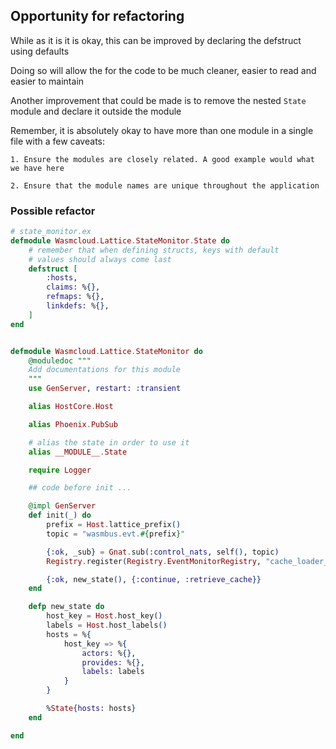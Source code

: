 ## Opportunity for refactoring

While as it is it is okay, this can be improved by declaring the defstruct using defaults

Doing so will allow the for the code to be much cleaner, easier to read and easier to maintain

Another improvement that could be made is to remove the nested `State` module and declare it outside the module

Remember, it is absolutely okay to have more than one module in a single file with a few caveats:

    1. Ensure the modules are closely related. A good example would what we have here

    2. Ensure that the module names are unique throughout the application

### Possible refactor

```elixir
# state_monitor.ex
defmodule Wasmcloud.Lattice.StateMonitor.State do
    # remember that when defining structs, keys with default
    # values should always come last
    defstruct [
        :hosts,
        claims: %{},
        refmaps: %{},
        linkdefs: %{},
    ]
end


defmodule Wasmcloud.Lattice.StateMonitor do
    @moduledoc """
    Add documentations for this module
    """
    use GenServer, restart: :transient

    alias HostCore.Host

    alias Phoenix.PubSub

    # alias the state in order to use it
    alias __MODULE__.State

    require Logger

    ## code before init ...

    @impl GenServer
    def init(_) do
        prefix = Host.lattice_prefix()
        topic = "wasmbus.evt.#{prefix}"

        {:ok, _sub} = Gnat.sub(:control_nats, self(), topic)
        Registry.register(Registry.EventMonitorRegistry, "cache_loader_events", [])

        {:ok, new_state(), {:continue, :retrieve_cache}}
    end

    defp new_state do
        host_key = Host.host_key()
        labels = Host.host_labels()
        hosts = %{
            host_key => %{
                actors: %{},
                provides: %{},
                labels: labels
            }
        }

        %State{hosts: hosts}
    end

end

```
